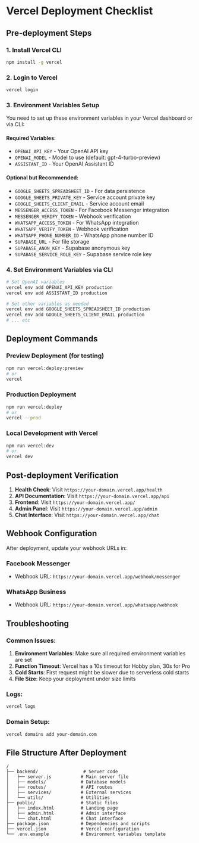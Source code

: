 # Vercel Deployment Checklist

## Pre-deployment Steps

### 1. Install Vercel CLI
```bash
npm install -g vercel
```

### 2. Login to Vercel
```bash
vercel login
```

### 3. Environment Variables Setup
You need to set up these environment variables in your Vercel dashboard or via CLI:

#### Required Variables:
- `OPENAI_API_KEY` - Your OpenAI API key
- `OPENAI_MODEL` - Model to use (default: gpt-4-turbo-preview)
- `ASSISTANT_ID` - Your OpenAI Assistant ID

#### Optional but Recommended:
- `GOOGLE_SHEETS_SPREADSHEET_ID` - For data persistence
- `GOOGLE_SHEETS_PRIVATE_KEY` - Service account private key
- `GOOGLE_SHEETS_CLIENT_EMAIL` - Service account email
- `MESSENGER_ACCESS_TOKEN` - For Facebook Messenger integration
- `MESSENGER_VERIFY_TOKEN` - Webhook verification
- `WHATSAPP_ACCESS_TOKEN` - For WhatsApp integration
- `WHATSAPP_VERIFY_TOKEN` - Webhook verification
- `WHATSAPP_PHONE_NUMBER_ID` - WhatsApp phone number ID
- `SUPABASE_URL` - For file storage
- `SUPABASE_ANON_KEY` - Supabase anonymous key
- `SUPABASE_SERVICE_ROLE_KEY` - Supabase service role key

### 4. Set Environment Variables via CLI
```bash
# Set OpenAI variables
vercel env add OPENAI_API_KEY production
vercel env add ASSISTANT_ID production

# Set other variables as needed
vercel env add GOOGLE_SHEETS_SPREADSHEET_ID production
vercel env add GOOGLE_SHEETS_CLIENT_EMAIL production
# ... etc
```

## Deployment Commands

### Preview Deployment (for testing)
```bash
npm run vercel:deploy:preview
# or
vercel
```

### Production Deployment
```bash
npm run vercel:deploy
# or
vercel --prod
```

### Local Development with Vercel
```bash
npm run vercel:dev
# or
vercel dev
```

## Post-deployment Verification

1. **Health Check**: Visit `https://your-domain.vercel.app/health`
2. **API Documentation**: Visit `https://your-domain.vercel.app/api`
3. **Frontend**: Visit `https://your-domain.vercel.app/`
4. **Admin Panel**: Visit `https://your-domain.vercel.app/admin`
5. **Chat Interface**: Visit `https://your-domain.vercel.app/chat`

## Webhook Configuration

After deployment, update your webhook URLs in:

### Facebook Messenger
- Webhook URL: `https://your-domain.vercel.app/webhook/messenger`

### WhatsApp Business
- Webhook URL: `https://your-domain.vercel.app/whatsapp/webhook`

## Troubleshooting

### Common Issues:
1. **Environment Variables**: Make sure all required environment variables are set
2. **Function Timeout**: Vercel has a 10s timeout for Hobby plan, 30s for Pro
3. **Cold Starts**: First request might be slower due to serverless cold starts
4. **File Size**: Keep your deployment under size limits

### Logs:
```bash
vercel logs
```

### Domain Setup:
```bash
vercel domains add your-domain.com
```

## File Structure After Deployment
```
/
├── backend/                 # Server code
│   ├── server.js           # Main server file
│   ├── models/             # Database models
│   ├── routes/             # API routes
│   ├── services/           # External services
│   └── utils/              # Utilities
├── public/                 # Static files
│   ├── index.html          # Landing page
│   ├── admin.html          # Admin interface
│   └── chat.html           # Chat interface
├── package.json            # Dependencies and scripts
├── vercel.json             # Vercel configuration
└── .env.example            # Environment variables template
```
